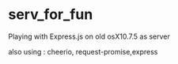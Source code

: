 # serv_for_fun
Playing with Express.js on old osX10.7.5 as server

also using : cheerio, request-promise,express